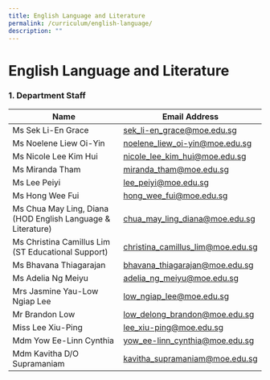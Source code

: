 ```yaml
---
title: English Language and Literature
permalink: /curriculum/english-language/
description: ""
---
```

# **English Language and Literature**

### 1\. Department Staff


| Name 	| Email Address 	|
|---	|---	|
| Ms Sek Li-En Grace 	| [sek_li-en_grace@moe.edu.sg](mailto:sek_li-en_grace@moe.edu.sg) 	|
| Ms Noelene Liew Oi-Yin 	| [noelene_liew_oi-yin@moe.edu.sg](mailto:noelene_liew_oi-yin@moe.edu.sg) 	|
| Ms Nicole Lee Kim Hui 	| [nicole_lee_kim_hui@moe.edu.sg](mailto:nicole_lee_kim_hui@moe.edu.sg) 	|
| Ms Miranda Tham 	| [miranda_tham@moe.edu.sg](mailto:miranda_tham@moe.edu.sg) 	|
| Ms Lee Peiyi 	| [lee_peiyi@moe.edu.sg](mailto:lee_peiyi@moe.edu.sg) 	|
| Ms Hong Wee Fui 	| hong_wee_fui@moe.edu.sg 	|
| Ms Chua May Ling, Diana (HOD English Language & Literature) 	| chua_may_ling_diana@moe.edu.sg 	|
| Ms Christina Camillus Lim (ST Educational Support) 	| christina_camillus_lim@moe.edu.sg 	|
| Ms Bhavana Thiagarajan 	| bhavana_thiagarajan@moe.edu.sg 	|
| Ms Adelia Ng Meiyu 	| adelia_ng_meiyu@moe.edu.sg 	|
| Mrs Jasmine Yau-Low Ngiap Lee 	| low_ngiap_lee@moe.edu.sg 	|
| Mr Brandon Low 	| low_delong_brandon@moe.edu.sg 	|
| Miss Lee Xiu-Ping 	| lee_xiu-ping@moe.edu.sg 	|
| Mdm Yow Ee-Linn Cynthia 	| yow_ee-linn_cynthia@moe.edu.sg 	|
| Mdm Kavitha D/O Supramaniam 	| kavitha_supramaniam@moe.edu.sg 	|